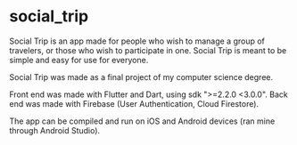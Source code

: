 # social_trip

Social Trip is an app made for people who wish to manage a group of travelers, or those who wish to participate in one.
Social Trip is meant to be simple and easy for use for everyone.

Social Trip was made as a final project of my computer science degree.

Front end was made with Flutter and Dart, using sdk ">=2.2.0 <3.0.0".
Back end was made with Firebase (User Authentication, Cloud Firestore).

The app can be compiled and run on iOS and Android devices (ran mine through Android Studio).
